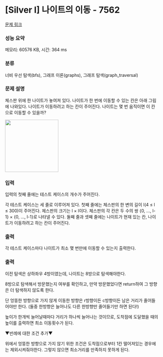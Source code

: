 # [Silver I] 나이트의 이동 - 7562 

[문제 링크](https://www.acmicpc.net/problem/7562) 

### 성능 요약

메모리: 60576 KB, 시간: 364 ms

### 분류

너비 우선 탐색(bfs), 그래프 이론(graphs), 그래프 탐색(graph_traversal)

### 문제 설명

<p>체스판 위에 한 나이트가 놓여져 있다. 나이트가 한 번에 이동할 수 있는 칸은 아래 그림에 나와있다. 나이트가 이동하려고 하는 칸이 주어진다. 나이트는 몇 번 움직이면 이 칸으로 이동할 수 있을까?</p>

<p><img alt="" src="https://www.acmicpc.net/upload/images/knight.png" style="height:172px; width:175px"></p>

### 입력 

 <p>입력의 첫째 줄에는 테스트 케이스의 개수가 주어진다.</p>

<p>각 테스트 케이스는 세 줄로 이루어져 있다. 첫째 줄에는 체스판의 한 변의 길이 l(4 ≤ l ≤ 300)이 주어진다. 체스판의 크기는 l × l이다. 체스판의 각 칸은 두 수의 쌍 {0, ..., l-1} × {0, ..., l-1}로 나타낼 수 있다. 둘째 줄과 셋째 줄에는 나이트가 현재 있는 칸, 나이트가 이동하려고 하는 칸이 주어진다.</p>

### 출력 

 <p>각 테스트 케이스마다 나이트가 최소 몇 번만에 이동할 수 있는지 출력한다.</p>

### 출력 

 <p>이전 탐색은 상하좌우 4방이였는데, 나이트는 8방으로 탐색해야한다.</p>
 <p>8방으로 탐색해서 방문했는지 여부를 확인하고, 만약 방문했었다면 return하여 그 방향은 더 탐색하지 않도록 한다.</p>
 <p>단 엉뚱한 방향으로 가지 않게 이동한 방향은 r방향이든 c방향이든 남은 거리가 줄어들어야만 한다. (둘중 한방향은 늘어나도 다른 한방향만 줄어들기만 하면 된다!)</p>
 <p>높이가 한개씩 늘어날때마다 거리가 하나씩 늘어나는 것이므로, 도착점에 도달했을 때의 높이를 출력하면 최소 이동횟수가 된다.</p>
 <p>▼반례에 대한 조건 추가▼</p>
 <p>위에서 엉뚱한 방향으로 가지 않기 위한 조건은 도착점으로부터 1칸 떨어져있는 경우에는 제외시켜줘야한다. 그렇지 않으면 최소거리를 만족하지 못하게 된다.</p>
